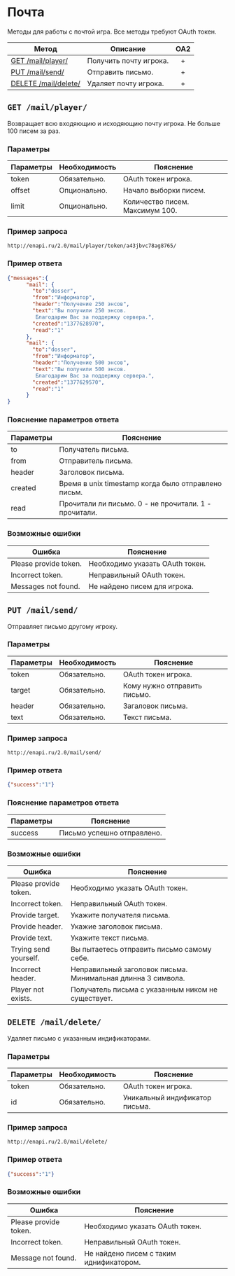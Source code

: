 Почта
==========
Методы для работы с почтой игра. Все методы требуют OAuth токен.

| Метод | Описание | OA2 |
| ----- | -------- |:---:|
| [GET /mail/player/](mail.md) | Получить почту игрока. | + |
| [PUT /mail/send/](mail.md) | Отправить письмо. | + |
| [DELETE /mail/delete/](mail.md) | Удаляет почту игрока. | + |

## ``` GET /mail/player/ ``` 
Возвращает всю входяющию и исходяющию почту игрока. Не больше 100 писем за раз.

### Параметры

| Параметры | Необходимость | Пояснение |
| --------- | ------------- | --------- |
| token     | Обязательно.  | OAuth токен игрока. |
| offset    | Опционально.  | Начало выборки писем. |
| limit     | Опционально.  | Количество писем. Максимум 100. |


### Пример запроса
``` 
http://enapi.ru/2.0/mail/player/token/a43jbvc78ag8765/
```

### Пример ответа 
```json 
{"messages":{
      "mail": {
        "to":"dosser",
        "from":"Информатор",
        "header":"Получение 250 энсов",
        "text":"Вы получили 250 энсов.
         Благодарим Вас за поддержку сервера.",
        "created":"1377628970",
        "read":"1"
      },
      "mail": {
        "to":"dosser",
        "from":"Информатор",
        "header":"Получение 500 энсов",
        "text":"Вы получили 500 энсов.
         Благодарим Вас за поддержку сервера.",
        "created":"1377629570",
        "read":"1"
      }
}
```
### Пояснение параметров ответа
| Параметры | Пояснение |
| --------- | --------- |
| to        | Получатель письма. |
| from      | Отправитель письма. |
| header    | Заголовок письма. |
| created   | Время в unix timestamp когда было отправлено письм. |
| read      | Прочитали ли письмо. 0 - не прочитали. 1 - прочитали. |

### Возможные ошибки
| Ошибка | Пояснение |
| ------ | --------- |
| Please provide token. | Необходимо указать OAuth токен. |
| Incorrect token. | Неправильный OAuth токен. |
| Messages not found. | Не найдено писем для игрока. |


## ``` PUT /mail/send/ ``` 
Отправляет письмо другому игроку.

### Параметры

| Параметры | Необходимость | Пояснение |
| --------- | ------------- | --------- |
| token     | Обязательно.  | OAuth токен игрока. |
| target    | Обязательно.  | Кому нужно отправить письмо. |
| header    | Обязательно.  | Загаловок письма. |
| text      | Обязательно.  | Текст письма. |

### Пример запроса
``` 
http://enapi.ru/2.0/mail/send/
```

### Пример ответа 
```json 
{"success":"1"}
```

### Пояснение параметров ответа
| Параметры | Пояснение |
| --------- | --------- |
| success   | Письмо успешно отправлено. |

### Возможные ошибки
| Ошибка | Пояснение |
| ------ | --------- |
| Please provide token. | Необходимо указать OAuth токен. |
| Incorrect token. | Неправильный OAuth токен. |
| Provide target. | Укажите получателя письма. |
| Provide header. | Укажие заголовок письма. |
| Provide text. | Укажите текст письма. |
| Trying send yourself. | Вы пытаетесь отправить письмо самому себе. |
| Incorrect header. | Неправильный заголовок письма. Минимальная длинна 3 символа. |
| Player not exists. | Получатель письма с указанным ником не существует. |

## ``` DELETE /mail/delete/ ``` 
Удаляет письмо с указанным индификаторами.

### Параметры

| Параметры | Необходимость | Пояснение |
| --------- | ------------- | --------- |
| token     | Обязательно.  | OAuth токен игрока. |
| id        | Обязательно.  | Уникальный индификатор письма. |

### Пример запроса
``` 
http://enapi.ru/2.0/mail/delete/
```

### Пример ответа 
```json 
{"success":"1"}
```

### Возможные ошибки
| Ошибка | Пояснение |
| ------ | --------- |
| Please provide token. | Необходимо указать OAuth токен. |
| Incorrect token. | Неправильный OAuth токен. |
| Message not found. | Не найдено писем с таким иднификатором. |











